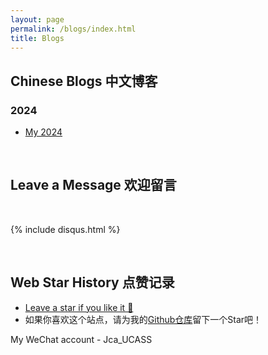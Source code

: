 ```yaml
---
layout: page
permalink: /blogs/index.html
title: Blogs
---
```


## Chinese Blogs 中文博客

### 2024

- [My 2024](https://github.com/J-Gezelligheid/J-Gezelligheid.github.io/blogs/my2024.md)

<br>

## Leave a Message 欢迎留言

<br>

{% include disqus.html %} 

<br>

## Web Star History 点赞记录

- [Leave a star if you like it 🥰](https://github.com/GuangLun2000/GuangLun2000.github.io) 
- 如果你喜欢这个站点，请为我的[Github仓库](https://github.com/GuangLun2000/GuangLun2000.github.io)留下一个Star吧！

My WeChat account - Jca_UCASS

<br>
